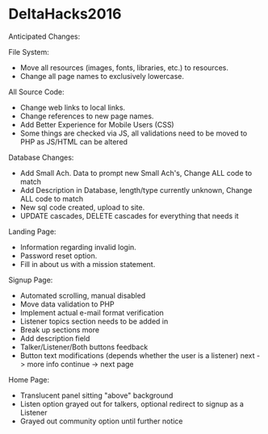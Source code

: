# DeltaHacks2016

Anticipated Changes:

File System:
* Move all resources (images, fonts, libraries, etc.) to resources.
* Change all page names to exclusively lowercase.

All Source Code:
* Change web links to local links.
* Change references to new page names.
* Add Better Experience for Mobile Users (CSS)
* Some things are checked via JS, all validations need to be moved to PHP as JS/HTML can be altered

Database Changes:
* Add Small Ach. Data to prompt new Small Ach's, Change ALL code to match
* Add Description in Database, length/type currently unknown, Change ALL code to match
* New sql code created, upload to site.
* UPDATE cascades, DELETE cascades for everything that needs it

Landing Page:
* Information regarding invalid login.
* Password reset option.
* Fill in about us with a mission statement.

Signup Page:
* Automated scrolling, manual disabled
* Move data validation to PHP
* Implement actual e-mail format verification
* Listener topics section needs to be added in
* Break up sections more
* Add description field
* Talker/Listener/Both buttons feedback
* Button text modifications (depends whether the user is a listener)
	next -> more info
	continue -> next page

Home Page:
* Translucent panel sitting "above" background
* Listen option grayed out for talkers, optional redirect to signup as a Listener
* Grayed out community option until further notice

